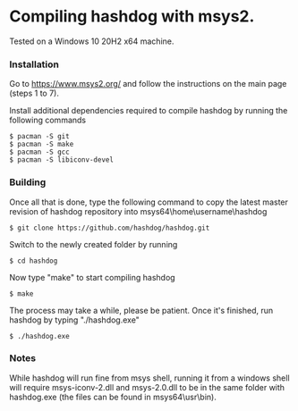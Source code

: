 # Compiling hashdog with msys2.

Tested on a Windows 10 20H2 x64 machine.

### Installation ###

Go to https://www.msys2.org/ and follow the instructions on the main page (steps 1 to 7).

Install additional dependencies required to compile hashdog by running the following commands

```
$ pacman -S git
$ pacman -S make
$ pacman -S gcc
$ pacman -S libiconv-devel
```

### Building ###

Once all that is done, type the following command to copy the latest master revision of hashdog repository into msys64\home\username\hashdog

```
$ git clone https://github.com/hashdog/hashdog.git
```

Switch to the newly created folder by running

```
$ cd hashdog
```

Now type "make" to start compiling hashdog

```
$ make
```

The process may take a while, please be patient. Once it's finished, run hashdog by typing "./hashdog.exe"

```
$ ./hashdog.exe
```

### Notes ###

While hashdog will run fine from msys shell, running it from a windows shell will require msys-iconv-2.dll and msys-2.0.dll to be in the same folder with hashdog.exe (the files can be found in msys64\usr\bin).
